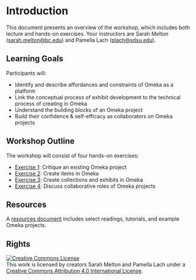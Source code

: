# Introduction

This document presents an overview of the workshop, which includes both lecture and hands-on exercises. Your instructors are Sarah Melton (sarah.melton@bc.edu) and Pamella Lach (plach@sdsu.edu).

## Learning Goals

Participants will:

- Identify and describe affordances and constraints of Omeka as a platform
- Link the conceptual process of exhibit development to the technical process of creating in Omeka
- Understand the building blocks of an Omeka project
- Build their confidence & self-efficacy as collaborators on Omeka projects

## Workshop Outline

The workshop will consist of four hands-on exercises:

- [Exercise 1](exercise-1.md): Critique an existing Omeka project
- [Exercise 2](exercise-2.md): Create items in Omeka
- [Exercise 3](exercise-3.md): Create collections and exhibits in Omeka
- [Exercise 4](exercise-4.md): Discuss collaborative roles of Omeka projects

## Resources

A [resources document](resources.md) includes select readings, tutorials, and example Omeka projects.

## Rights

<a rel="license" href="http://creativecommons.org/licenses/by/4.0/"><img alt="Creative Commons License" style="border-width:0" src="https://i.creativecommons.org/l/by/4.0/88x31.png" /></a><br />This work is licensed by creators Sarah Melton and Pamella Lach under a <a rel="license" href="http://creativecommons.org/licenses/by/4.0/">Creative Commons Attribution 4.0 International License</a>.

